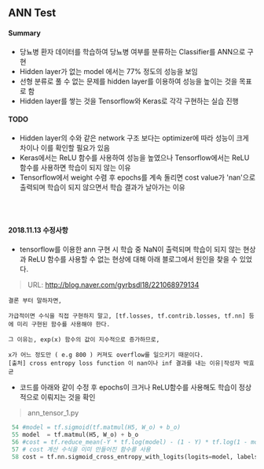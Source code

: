 ## ANN Test

#### Summary
- 당뇨병 환자 데이터를 학습하여 당뇨병 여부를 분류하는 Classifier를 ANN으로 구현
- Hidden layer가 없는 model 에서는 77% 정도의 성능을 보임
- 선형 분류로 풀 수 없는 문제를 hidden layer를 이용하여 성능을 높이는 것을 목표로 함
- Hidden layer를 쌓는 것을 Tensorflow와 Keras로 각각 구현하는 실습 진행

#### TODO
- Hidden layer의 수와 같은 network 구조 보다는 optimizer에 따라 성능이 크게 차이나 이를 확인할 필요가 있음
- Keras에서는 ReLU 함수를 사용하여 성능을 높였으나 Tensorflow에서는 ReLU 함수를 사용하면 학습이 되지 않는 이유
- Tensorflow에서 weight 수렴 후 epochs를 계속 돌리면 cost value가 'nan'으로 출력되며 학습이 되지 않으면서 학습 결과가 날아가는 이유

<br><br>

#### 2018.11.13 수정사항
- tensorflow를 이용한 ann 구현 시 학습 중 NaN이 출력되며 학습이 되지 않는 현상과
  ReLU 함수를 사용할 수 없는 현상에 대해 아래 블로그에서 원인을 찾을 수 있었다.

> URL: <http://blog.naver.com/gyrbsdl18/221068979134>
```
결론 부터 말하자면,

가급적이면 수식을 직접 구현하지 말고, [tf.losses, tf.contrib.losses, tf.nn] 등에 미리 구현된 함수를 사용해야 한다.

그 이유는, exp(x) 함수의 값이 지수적으로 증가하므로,

x가 어느 정도만 ( e.g 800 ) 커져도 overflow를 일으키기 때문이다.
[출처] cross entropy loss function 이 nan이나 inf 결과를 내는 이유|작성자 박효균
```

- 코드를 아래와 같이 수정 후 epochs이 크거나 ReLU함수를 사용해도 학습이 정상적으로 이뤄지는 것을 확인
> ann_tensor_1.py
```python
 54 #model = tf.sigmoid(tf.matmul(H5, W_o) + b_o)
 55 model  = tf.matmul(H5, W_o) + b_o
 56 #cost = tf.reduce_mean(-Y * tf.log(model) - (1 - Y) * tf.log(1 - model))
 57 # cost 계산 수식을 이미 만들어진 함수를 사용
 58 cost = tf.nn.sigmoid_cross_entropy_with_logits(logits=model, labels=Y)
```
